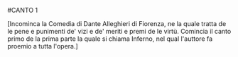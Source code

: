 #CANTO 1

[Incominca la Comedia di Dante Alleghieri di Fiorenza, ne la quale tratta de le pene e punimenti de' vizi e de' meriti e premi de le virtù. Comincia il canto primo de la prima parte la quale si chiama Inferno, nel qual l'auttore fa proemio a tutta l'opera.]
